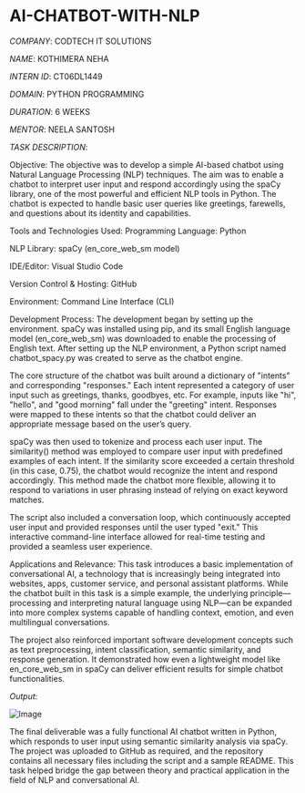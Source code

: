 # AI-CHATBOT-WITH-NLP

*COMPANY*: CODTECH IT SOLUTIONS

*NAME*: KOTHIMERA NEHA

*INTERN ID*: CT06DL1449

*DOMAIN*: PYTHON PROGRAMMING

*DURATION*: 6 WEEKS

*MENTOR*: NEELA SANTOSH

*TASK DESCRIPTION*: 

Objective:
The objective was to develop a simple AI-based chatbot using Natural Language Processing (NLP) techniques. The aim was to enable a chatbot to interpret user input and respond accordingly using the spaCy library, one of the most powerful and efficient NLP tools in Python. The chatbot is expected to handle basic user queries like greetings, farewells, and questions about its identity and capabilities.

Tools and Technologies Used:
Programming Language: Python

NLP Library: spaCy (en_core_web_sm model)

IDE/Editor: Visual Studio Code

Version Control & Hosting: GitHub

Environment: Command Line Interface (CLI)

Development Process:
The development began by setting up the environment. spaCy was installed using pip, and its small English language model (en_core_web_sm) was downloaded to enable the processing of English text. After setting up the NLP environment, a Python script named chatbot_spacy.py was created to serve as the chatbot engine.

The core structure of the chatbot was built around a dictionary of "intents" and corresponding "responses." Each intent represented a category of user input such as greetings, thanks, goodbyes, etc. For example, inputs like "hi", "hello", and "good morning" fall under the "greeting" intent. Responses were mapped to these intents so that the chatbot could deliver an appropriate message based on the user’s query.

spaCy was then used to tokenize and process each user input. The similarity() method was employed to compare user input with predefined examples of each intent. If the similarity score exceeded a certain threshold (in this case, 0.75), the chatbot would recognize the intent and respond accordingly. This method made the chatbot more flexible, allowing it to respond to variations in user phrasing instead of relying on exact keyword matches.

The script also included a conversation loop, which continuously accepted user input and provided responses until the user typed "exit." This interactive command-line interface allowed for real-time testing and provided a seamless user experience.

Applications and Relevance:
This task introduces a basic implementation of conversational AI, a technology that is increasingly being integrated into websites, apps, customer service, and personal assistant platforms. While the chatbot built in this task is a simple example, the underlying principle—processing and interpreting natural language using NLP—can be expanded into more complex systems capable of handling context, emotion, and even multilingual conversations.

The project also reinforced important software development concepts such as text preprocessing, intent classification, semantic similarity, and response generation. It demonstrated how even a lightweight model like en_core_web_sm in spaCy can deliver efficient results for simple chatbot functionalities.

*Output*:

![Image](https://github.com/user-attachments/assets/b4882476-930c-4ff9-818e-d0257a9ff0f8)

The final deliverable was a fully functional AI chatbot written in Python, which responds to user input using semantic similarity analysis via spaCy. The project was uploaded to GitHub as required, and the repository contains all necessary files including the script and a sample README. This task helped bridge the gap between theory and practical application in the field of NLP and conversational AI.


